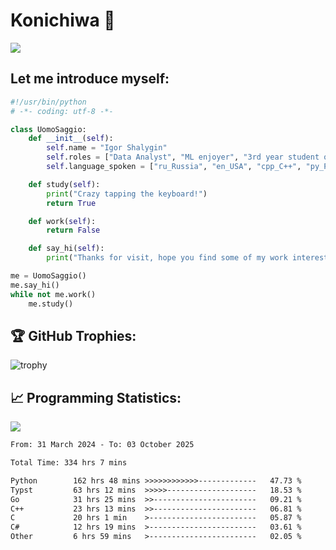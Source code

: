 # Konichiwa 👋
![](https://komarev.com/ghpvc/?username=IgorFandre&color=brightgreen)

## Let me introduce myself:
```py
#!/usr/bin/python
# -*- coding: utf-8 -*-

class UomoSaggio:
    def __init__(self):
        self.name = "Igor Shalygin"
        self.roles = ["Data Analyst", "ML enjoyer", "3rd year student of MIPT"]
        self.language_spoken = ["ru_Russia", "en_USA", "cpp_C++", "py_Python", "go_Golang"]

    def study(self):
        print("Crazy tapping the keyboard!")
        return True

    def work(self):
        return False

    def say_hi(self):
        print("Thanks for visit, hope you find some of my work interesting.")

me = UomoSaggio()
me.say_hi()
while not me.work()
    me.study()
```

## 🏆 GitHub Trophies:
![trophy](https://github-profile-trophy.vercel.app/?username=IgorFandre&title=MultiLanguage,Repositories,Commits,Experience,PullRequest,Reviews)

## 📈 Programming Statistics:

![](https://github-profile-summary-cards.vercel.app/api/cards/profile-details?username=IgorFandre&theme=solarized_dark)

<!--START_SECTION:waka-->

```txt
From: 31 March 2024 - To: 03 October 2025

Total Time: 334 hrs 7 mins

Python        162 hrs 48 mins >>>>>>>>>>>>-------------   47.73 %
Typst         63 hrs 12 mins  >>>>>--------------------   18.53 %
Go            31 hrs 25 mins  >>-----------------------   09.21 %
C++           23 hrs 13 mins  >>-----------------------   06.81 %
C             20 hrs 1 min    >------------------------   05.87 %
C#            12 hrs 19 mins  >------------------------   03.61 %
Other         6 hrs 59 mins   >------------------------   02.05 %
```

<!--END_SECTION:waka-->
